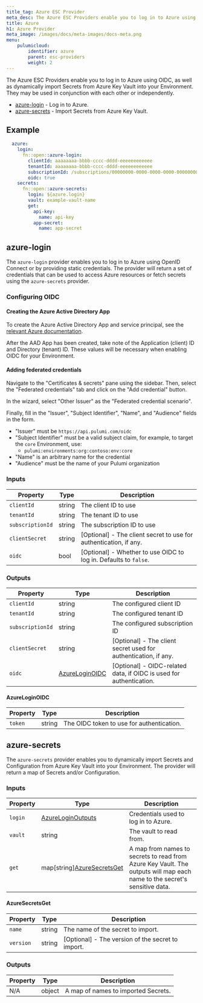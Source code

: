 ```yaml
---
title_tag: Azure ESC Provider
meta_desc: The Azure ESC Providers enable you to log in to Azure using OIDC, as well as dynamically import Secrets from Azure Key Vault into your Environment.
title: Azure
h1: Azure Provider
meta_image: /images/docs/meta-images/docs-meta.png
menu:
    pulumicloud:
        identifier: azure
        parent: esc-providers
        weight: 2
---
```


The Azure ESC Providers enable you to log in to Azure using OIDC, as well as dynamically import Secrets from Azure Key Vault into your Environment. They may be used in conjunction with each other or independently.

* [azure-login](#azure-login) - Log in to Azure.
* [azure-secrets](#azure-secrets) - Import Secrets from Azure Key Vault.

## Example

```yaml
  azure:
    login:
      fn::open::azure-login:
        clientId: aaaaaaaa-bbbb-cccc-dddd-eeeeeeeeeeee
        tenantId: aaaaaaaa-bbbb-cccc-dddd-eeeeeeeeeeee
        subscriptionId: /subscriptions/00000000-0000-0000-0000-000000000000
        oidc: true
    secrets:
      fn::open::azure-secrets:
        login: ${azure.login}
        vault: example-vault-name
        get:
          api-key:
            name: api-key
          app-secret:
            name: app-secret
```

## azure-login

The `azure-login` provider enables you to log in to Azure using OpenID Connect or by providing static credentials. The provider will return a set of credentials that can be used to access Azure resources or fetch secrets using the `azure-secrets` provider.

### Configuring OIDC

#### Creating the Azure Active Directory App

To create the Azure Active Directory App and service principal, see the [relevant Azure documentation](https://learn.microsoft.com/en-us/azure/active-directory/develop/howto-create-service-principal-portal).

After the AAD App has been created, take note of the Application (client) ID and Directory (tenant) ID. These values will be necessary when enabling OIDC for your Environment.

#### Adding federated credentials

Navigate to the "Certificates & secrets" pane using the sidebar. Then, select the "Federated credentials" tab and click on the "Add credential" button.

In the wizard, select "Other Issuer" as the "Federated credential scenario".

Finally, fill in the "Issuer", "Subject Identifier", "Name", and "Audience" fields in the form.

* "Issuer" must be `https://api.pulumi.com/oidc`
* "Subject Identifier" must be a valid subject claim, for example, to target the `core` Environment, use:
  * `pulumi:environments:org:contoso:env:core`
* "Name" is an arbitrary name for the credential
* "Audience" must be the name of your Pulumi organization

### Inputs

| Property         | Type   | Description                                                       |
|------------------|--------|-------------------------------------------------------------------|
| `clientId`       | string | The client ID to use                                              |
| `tenantId`       | string | The tenant ID to use                                              |
| `subscriptionId` | string | The subscription ID to use                                        |
| `clientSecret`   | string | [Optional] - The client secret to use for authentication, if any. |
| `oidc`           | bool   | [Optional] - Whether to use OIDC to log in. Defaults to `false`.  |

### Outputs

| Property         | Type                              | Description                                                         |
|------------------|-----------------------------------|---------------------------------------------------------------------|
| `clientId`       | string                            | The configured client ID                                            |
| `tenantId`       | string                            | The configured tenant ID                                            |
| `subscriptionId` | string                            | The configured subscription ID                                      |
| `clientSecret`   | string                            | [Optional] - The client secret used for authentication, if any.     |
| `oidc`           | [AzureLoginOIDC](#azureloginoidc) | [Optional] - OIDC-related data, if OIDC is used for authentication. |

#### AzureLoginOIDC

| Property | Type     | Description                               |
|----------|----------|-------------------------------------------|
| `token`  | string   | The OIDC token to use for authentication. |

## azure-secrets

The `azure-secrets` provider enables you to dynamically import Secrets and Configuration from Azure Key Vault into your Environment. The provider will return a map of Secrets and/or Configuration.

### Inputs

| Property | Type                                           | Description                                                                                                              |
|----------|------------------------------------------------|--------------------------------------------------------------------------------------------------------------------------|
| `login`  | [AzureLoginOutputs](#outputs)                  | Credentials used to log in to Azure.                                                                                     |
| `vault`  | string                                         | The vault to read from.                                                                                                  |
| `get`    | map[string][AzureSecretsGet](#azuresecretsget) | A map from names to secrets to read from Azure Key Vault. The outputs will map each name to the secret's sensitive data. |

#### AzureSecretsGet

| Property       | Type   | Description                                       |
|----------------|--------|---------------------------------------------------|
| `name`         | string | The name of the secret to import.                 |
| `version`      | string | [Optional] - The version of the secret to import. |

### Outputs

| Property | Type   | Description                         |
|----------|--------|-------------------------------------|
| N/A      | object | A map of names to imported Secrets. |
